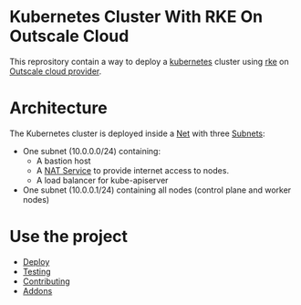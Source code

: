 # Kubernetes Cluster With RKE On Outscale Cloud

This reprository contain a way to deploy a [kubernetes](https://kubernetes.io/) cluster using [rke](https://rancher.com/docs/rke/) on [Outscale cloud provider](https://outscale.com/).

# Architecture

The Kubernetes cluster is deployed inside a [Net](https://wiki.outscale.net/display/EN/About+VPCs) with three [Subnets](https://wiki.outscale.net/display/EN/Getting+Information+About+Your+Subnets):
- One subnet (10.0.0.0/24) containing:
  - A bastion host
  - A [NAT Service](https://wiki.outscale.net/display/EN/About+NAT+Gateways) to provide internet access to nodes.
  - A load balancer for kube-apiserver
- One subnet (10.0.0.1/24) containing all nodes (control plane and worker nodes)

# Use the project

- [Deploy](deploy.md)
- [Testing](testing.md)
- [Contributing](contributing.md)
- [Addons](addons.md)
